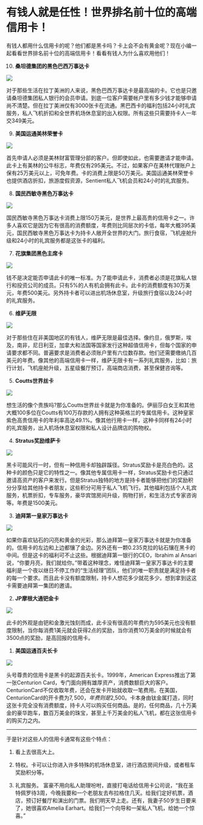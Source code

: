 有钱人就是任性！世界排名前十位的高端信用卡！
===========================================

有钱人都用什么信用卡的呢？他们都是黑卡吗？卡上会不会有黄金呢？现在小编一起看看世界排名前十位的高端信用卡！看看有钱人为什么喜欢用他们！

10. **桑坦德集团的黑色巴西万事达卡**

  ![](http://biang.io/biangpic/blog/4c68fcfb3235681e2d0c4f9bba156fa9.jpg)

  对于那些生活在拉丁美洲的人来说，黑色巴西万事达卡是最高端的卡。它也是只邀请桑坦德集团私人银行的会员申请。到底一位客户需要帐户里有多少钱才能够申请尚不清楚。但在拉丁美洲仅有3000张卡在流通。黑巴西卡的福利包括24小时礼宾服务，私人飞机折扣和全世界机场休息室的出入权限。所有这些只需要持卡人一年交349美元。

9. **美国运通美林荣誉卡**

  ![](http://biang.io/biangpic/blog/b9b9e079958c34c25fbe66cae7423a1f.jpg)

  首先申请人必须是美林财富管理分部的客户。但即使如此，也需要邀请才能申请。此卡上有美林的公牛标志，年费仅有295美元。不过，如果客户在美林代理账户上保有25万美元以上，可免年费。卡的消费上限是50万美元。美国运通美林荣誉卡也提供酒店折扣，旅游度假资源，Sentient私人飞机会员和24小时的礼宾服务。

8. **国民西敏寺黑色万事达卡**

  ![](http://biang.io/biangpic/blog/3c4a7887ec4933b0c9ca7fe3cd64bd91.jpg)

  国民西敏寺黑色万事达卡消费上限150万美元，是世界上最高贵的信用卡之一。许多人喜欢它是因为它有很高的消费额度，年费则比同层次的卡低，每年大概395美元，国民西敏寺黑色万事达卡为持卡人敞开全世界的大门。旅行食宿，飞机座舱升级和24小时的礼宾服务都是这张卡的福利。

7. **花旗集团黑色主席卡**

  ![](http://biang.io/biangpic/blog/11eb5eb123109b11eb350d13b45a3c13.jpg)

  钱不是决定能否申请此卡的唯一标准。为了能申请此卡，消费者必须是花旗私人银行和投资公司的成员。只有5%的人有机会拥有此卡。此卡的消费额度有30万美元，年费500美元。另外持卡者可以进出机场休息室，升级旅行食宿以及24小时的礼宾服务。

6. **维萨无限**

  ![](http://biang.io/biangpic/blog/aa0ecebcdaf5822d1406328dd8c461c0.jpg)

  对于那些住在非美国地区的有钱人，维萨无限是最佳选择。像约旦，俄罗斯，埃及，南非，尼日利亚，加拿大和法国等国家发行这种超值信用卡，但每个国家的申请要求都不同。普遍要求是消费者必须账户里有六位数存款。他们还需要缴纳几百美元的年费。像其他的高端信用卡一样，维萨无限卡有一系列礼宾服务，比如：旅行计划，飞机座舱升级，五星级餐厅预订，高端商店消费，甚至保健咨询等。

5. **Coutts世界丝卡**

  ![](http://biang.io/biangpic/blog/8c1f27ffe8cdc7ca563877769d218788.jpg)

  想生活的像个贵族吗?那么Coutts世界丝卡就是为你准备的。伊丽莎白女王和其他大概100多位在Coutts有100万存款的人拥有这种英格兰的专属信用卡。这种皇家紫色高贵信用卡的年利率高达49.1%。像其他行用卡一样，这种卡同样有24小时的礼宾服务，出入机场休息室权限和私人设计品牌店的购物权。

4. **Stratus奖励维萨卡**

  ![](http://biang.io/biangpic/blog/4877e9a94c23fbc36d078571e0ea3912.jpg)

  黑卡可能风行一时，但有一种信用卡却独辟蹊径。Stratus奖励卡是亮白色的。这种卡的颜色只是它的特性之一。像其他专属信用卡一样，Stratus奖励卡也只通过邀请高资产的客户来发行。但是Stratus独特的地方是持卡者能够把他们的奖励积分分享给其他持卡者朋友，这些积分可用于私人飞机飞行。其他福利包括个人礼宾服务，机票折扣，专车服务，豪华宾馆房间升级，购物打折，和生活方式专家咨询等。年费是1500美元。

3. **迪拜第一皇家万事达卡**

  ![](http://biang.io/biangpic/blog/e60cd20442ba49071fafba2bf9a8d34c.jpg)

  如果你喜欢钻石的闪亮和黄金的光彩，那么迪拜第一皇家万事达卡就是为你准备的。信用卡的左边和上边都镶了金边。另外还有一颗0.235克拉的钻石镶在黑卡的中间。但是这卡的福利可不止这些。根据迪拜第一银行的CEO，Ibrahim al Ansari说，“你要月亮，我们就给你。”带着这种理念，难怪迪拜第一皇家万事达卡的主要福利是一个夜以继日不停工作的“生活经理”团队，他们的唯一职责就是满足持卡者的每一个要求。而且此卡没有额度限制，持卡人想花多少就花多少。想到拿到这这卡需要迪拜第一集团的邀请。

2. **JP摩根大通钯金卡**

  ![](http://biang.io/biangpic/blog/5af4e2a87001a99c5cf5d362bf0a8fa4.jpg)

  此卡的外观是由钯和金激光蚀刻而成，此卡没有很高的年费约为595美元也没有额度限制，当你每消费1美元就会获得2点的奖励，当你消费10万美金的时候就会有3500点的奖励，是高回报的信用卡。

1. **美国运通百夫长卡**

  ![](http://biang.io/biangpic/blog/178dcbd6357d1befddcd1dcc99096540.jpg)

  头号尊贵的信用卡是黑卡的起源百夫长卡。1999年，American Express推出了第一张Centurion Card，专门面向拥有雄厚资产，消费数额巨大的客户。CenturionCard不仅收取年费，还会在发卡开始就收取一笔费用。在美国，CenturionCard的开卡费为$7,500，年费则是$2,500。卡本身由钛金属打造，同时这张卡完全没有消费额度，持卡人可以购买任何商品。是的，任何商品，几十万美金的豪华跑车，数百万美金的珠宝，甚至上千万美金的私人飞机，都在这张信用卡的购买力之内。

---

于是针对这些人的信用卡通常有这些个特点：

1. 看上去很高大上。

2. 特权。卡可以让你进入许多特殊的机场休息室，进行酒店房间升级，或者租车奖励积分等。

3. 礼宾服务。 富豪不用向私人助理吩咐，直接打电话给信用卡公司说，“我在圣特佩罗待3周，今晚我要和一个老朋友去布拉格住几天。给我们定好机票，酒店，预订好餐厅和演出的门票。我们明天早上走。还有，我妻子50岁生日要来了，她很喜欢Amelia Earhart。给我们一个向导和一架私人飞机，给她一个惊喜。”
